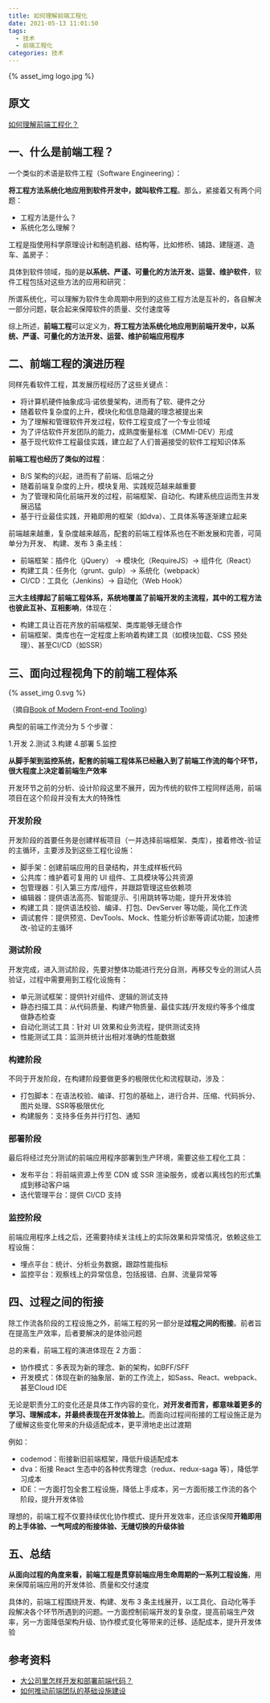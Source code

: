 ```yaml
---
title: 如何理解前端工程化
date: 2021-05-13 11:01:50
tags:
  - 技术
  - 前端工程化
categories: 技术
---
```


{% asset_img logo.jpg %}
<!--more-->

## 原文
[如何理解前端工程化？](https://zhuanlan.zhihu.com/p/215247111)

## 一、什么是前端工程？
一个类似的术语是软件工程（Software Engineering）：

**将工程方法系统化地应用到软件开发中，就叫软件工程**。那么，紧接着又有两个问题：

* 工程方法是什么？
* 系统化怎么理解？

工程是指使用科学原理设计和制造机器、结构等，比如修桥、铺路、建隧道、造车、盖房子：

具体到软件领域，指的是**以系统、严谨、可量化的方法开发、运营、维护软件**，软件工程包括对这些方法的应用和研究：

所谓系统化，可以理解为软件生命周期中用到的这些工程方法是互补的，各自解决一部分问题，联合起来保障软件的质量、交付速度等

综上所述，**前端工程**可以定义为，**将工程方法系统化地应用到前端开发中，以系统、严谨、可量化的方法开发、运营、维护前端应用程序**

## 二、前端工程的演进历程
同样先看软件工程，其发展历程经历了这些关键点：

* 将计算机硬件抽象成冯·诺依曼架构，进而有了软、硬件之分
* 随着软件复杂度的上升，模块化和信息隐藏的理念被提出来
* 为了理解和管理软件开发过程，软件工程变成了一个专业领域
* 为了评估软件开发团队的能力，成熟度衡量标准（CMMI-DEV）形成
* 基于现代软件工程最佳实践，建立起了人们普遍接受的软件工程知识体系

**前端工程也经历了类似的过程**：

* B/S 架构的兴起，进而有了前端、后端之分
* 随着前端复杂度的上升，模块复用、实践规范越来越重要
* 为了管理和简化前端开发的过程，前端框架、自动化、构建系统应运而生并发展迅猛
* 基于行业最佳实践，开箱即用的框架（如dva）、工具体系等逐渐建立起来

前端越来越重，复杂度越来越高，配套的前端工程体系也在不断发展和完善，可简单分为开发、 构建、发布 3 条主线：

* 前端框架：插件化（jQuery） -> 模块化（RequireJS）-> 组件化（React）
* 构建工具：任务化（grunt、gulp）-> 系统化（webpack）
* CI/CD：工具化（Jenkins）-> 自动化（Web Hook）

**三大主线撑起了前端工程体系，系统地覆盖了前端开发的主流程，其中的工程方法也彼此互补、互相影响**，体现在：

* 构建工具让百花齐放的前端框架、类库能够无缝合作
* 前端框架、类库也在一定程度上影响着构建工具（如模块加载、CSS 预处理）、甚至CI/CD（如SSR）

## 三、面向过程视角下的前端工程体系
{% asset_img 0.svg %}

（摘自[Book of Modern Front-end Tooling](http://tooling.github.io/book-of-modern-frontend-tooling/)）

典型的前端工作流分为 5 个步骤：

1.开发
2.测试
3.构建
4.部署
5.监控

**从脚手架到监控系统，配套的前端工程体系已经融入到了前端工作流的每个环节，很大程度上决定着前端生产效率**

开发环节之前的分析、设计阶段这里不展开，因为传统的软件工程同样适用，前端项目在这个阶段并没有太大的特殊性

### 开发阶段
开发阶段的首要任务是创建样板项目（一并选择前端框架、类库），接着修改-验证的主循环，主要涉及到这些工程化设施：

* 脚手架：创建前端应用的目录结构，并生成样板代码
* 公共库：维护着可复用的 UI 组件、工具模块等公共资源
* 包管理器：引入第三方库/组件，并跟踪管理这些依赖项
* 编辑器：提供语法高亮、智能提示、引用跳转等功能，提升开发体验
* 构建工具：提供语法校验、编译、打包、DevServer 等功能，简化工作流
* 调试套件：提供预览、DevTools、Mock、性能分析诊断等调试功能，加速修改-验证的主循环

### 测试阶段
开发完成，进入测试阶段，先要对整体功能进行充分自测，再移交专业的测试人员验证，过程中需要用到工程化设施有：

* 单元测试框架：提供针对组件、逻辑的测试支持
* 静态扫描工具：从代码质量、构建产物质量、最佳实践/开发规约等多个维度做静态检查
* 自动化测试工具：针对 UI 效果和业务流程，提供测试支持
* 性能测试工具：监测并统计出相对准确的性能数据

### 构建阶段
不同于开发阶段，在构建阶段要做更多的极限优化和流程联动，涉及：

* 打包脚本：在语法校验、编译、打包的基础上，进行合并、压缩、代码拆分、图片处理、SSR等极限优化
* 构建服务：支持多任务并行打包、通知

### 部署阶段
最后将经过充分测试的前端应用程序部署到生产环境，需要这些工程化工具：

* 发布平台：将前端资源上传至 CDN 或 SSR 渲染服务，或者以离线包的形式集成到移动客户端
* 迭代管理平台：提供 CI/CD 支持

### 监控阶段
前端应用程序上线之后，还需要持续关注线上的实际效果和异常情况，依赖这些工程设施：

* 埋点平台：统计、分析业务数据，跟踪性能指标
* 监控平台：观察线上的异常信息，包括报错、白屏、流量异常等

## 四、过程之间的衔接
除工作流各阶段的工程设施之外，前端工程的另一部分是**过程之间的衔接**。前者旨在提高生产效率，后者要解决的是体验问题

总的来看，前端工程的演进体现在 2 方面：

* 协作模式：多表现为新的理念、新的架构，如BFF/SFF
* 开发模式：体现在新的抽象层、新的工作流上，如Sass、React、webpack、甚至Cloud IDE

无论是职责分工的变化还是具体工作内容的变化，**对开发者而言，都意味着更多的学习、理解成本，并最终表现在开发体验上**。而面向过程间衔接的工程设施正是为了缓解这些变化带来的升级适配成本，更平滑地走出过渡期

例如：

* codemod：衔接新旧前端框架，降低升级适配成本
* dva：衔接 React 生态中的各种优秀理念（redux、redux-saga 等），降低学习成本
* IDE：一方面打包全套工程设施，降低上手成本，另一方面衔接工作流的各个阶段，提升开发体验

理想的，前端工程不仅要持续优化协作模式、提升开发效率，还应该保障**开箱即用的上手体验、一气呵成的衔接体验、无缝切换的升级体验**

## 五、总结
**从面向过程的角度来看，前端工程是贯穿前端应用生命周期的一系列工程设施**，用来保障前端应用的开发体验、质量和交付速度

具体的，前端工程围绕开发、构建、发布 3 条主线展开，以工具化、自动化等手段解决各个环节所遇到的问题。一方面控制前端开发的复杂度，提高前端生产效率，另一方面降低架构升级、协作模式变化等带来的迁移、适配成本，提升开发体验



## 参考资料
* [大公司里怎样开发和部署前端代码？](https://www.zhihu.com/question/20790576/answer/32602154)
* [如何推动前端团队的基础设施建设](https://segmentfault.com/a/1190000022087724)




